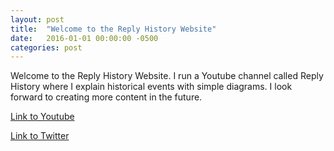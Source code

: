 ```yaml
---
layout: post
title:  "Welcome to the Reply History Website"
date:   2016-01-01 00:00:00 -0500
categories: post
---
```

Welcome to the Reply History Website. I run a Youtube channel called Reply History where I explain historical events with simple diagrams. I look forward to creating more content in the future.

[Link to Youtube]

[Link to Youtube]: https://www.youtube.com/ReplyHistory

[Link to Twitter]

[Link to Twitter]: https://www.twitter.com/ReplyHistory
